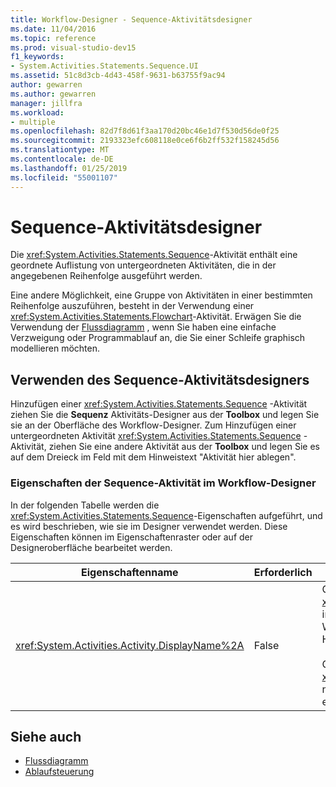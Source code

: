 ```yaml
---
title: Workflow-Designer - Sequence-Aktivitätsdesigner
ms.date: 11/04/2016
ms.topic: reference
ms.prod: visual-studio-dev15
f1_keywords:
- System.Activities.Statements.Sequence.UI
ms.assetid: 51c8d3cb-4d43-458f-9631-b63755f9ac94
author: gewarren
ms.author: gewarren
manager: jillfra
ms.workload:
- multiple
ms.openlocfilehash: 82d7f8d61f3aa170d20bc46e1d7f530d56de0f25
ms.sourcegitcommit: 2193323efc608118e0ce6f6b2ff532f158245d56
ms.translationtype: MT
ms.contentlocale: de-DE
ms.lasthandoff: 01/25/2019
ms.locfileid: "55001107"
---
```

# <a name="sequence-activity-designer"></a>Sequence-Aktivitätsdesigner

Die <xref:System.Activities.Statements.Sequence>-Aktivität enthält eine geordnete Auflistung von untergeordneten Aktivitäten, die in der angegebenen Reihenfolge ausgeführt werden.

Eine andere Möglichkeit, eine Gruppe von Aktivitäten in einer bestimmten Reihenfolge auszuführen, besteht in der Verwendung einer <xref:System.Activities.Statements.Flowchart>-Aktivität. Erwägen Sie die Verwendung der [Flussdiagramm](../workflow-designer/flowchart-activity-designer.md) , wenn Sie haben eine einfache Verzweigung oder Programmablauf an, die Sie einer Schleife graphisch modellieren möchten.

## <a name="using-the-sequence-activity-designer"></a>Verwenden des Sequence-Aktivitätsdesigners

Hinzufügen einer <xref:System.Activities.Statements.Sequence> -Aktivität ziehen Sie die **Sequenz** Aktivitäts-Designer aus der **Toolbox** und legen Sie sie an der Oberfläche des Workflow-Designer. Zum Hinzufügen einer untergeordneten Aktivität <xref:System.Activities.Statements.Sequence> -Aktivität, ziehen Sie eine andere Aktivität aus der **Toolbox** und legen Sie es auf dem Dreieck im Feld mit dem Hinweistext "Aktivität hier ablegen".

### <a name="sequence-activity-properties-in-the-workflow-designer"></a>Eigenschaften der Sequence-Aktivität im Workflow-Designer

In der folgenden Tabelle werden die <xref:System.Activities.Statements.Sequence>-Eigenschaften aufgeführt, und es wird beschrieben, wie sie im Designer verwendet werden. Diese Eigenschaften können im Eigenschaftenraster oder auf der Designeroberfläche bearbeitet werden.

|Eigenschaftenname|Erforderlich|Verwendung|
|-|--------------|-|
|<xref:System.Activities.Activity.DisplayName%2A>|False|Gibt den benutzerfreundlichen Namen der <xref:System.Activities.Statements.Sequence>Aktivität im Header an. Der Standardwert ist Sequence. Der Wert kann im Eigenschaftenraster oder direkt im Header des Aktivitätsdesigners bearbeitet werden.<br /><br /> Obwohl der <xref:System.Activities.Activity.DisplayName%2A> nicht zwingend erforderlich ist, wird empfohlen, einen Anzeigenamen zu verwenden.|

## <a name="see-also"></a>Siehe auch

- [Flussdiagramm](../workflow-designer/flowchart-activity-designer.md)
- [Ablaufsteuerung](../workflow-designer/control-flow-activity-designers.md)